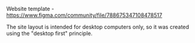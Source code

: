 Website template - https://www.figma.com/community/file/788675347108478517

The site layout is intended for desktop computers only, so it was created using the "desktop first" principle.
